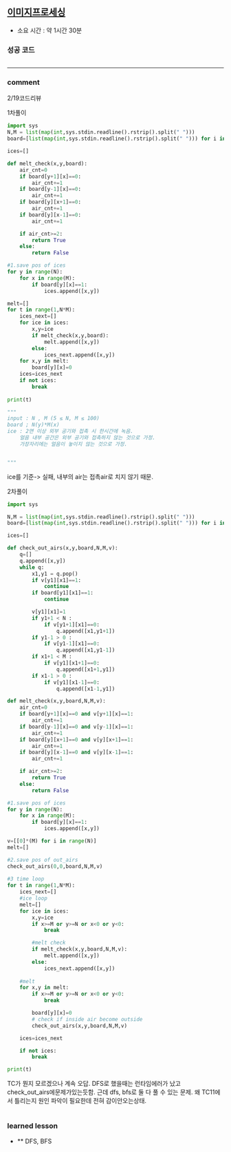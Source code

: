 
## [이미지프로세싱](https://softeer.ai/practice/info.do?eventIdx=1&psProblemId=411&sw_prbl_sbms_sn=43938)
* 소요 시간 : 약 1시간 30분

### 성공 코드
```python

```



----------------------------------------------------------------------------
### comment 
      
2/19코드리뷰       

1차풀이    
```python
import sys
N,M = list(map(int,sys.stdin.readline().rstrip().split(" ")))
board=[list(map(int,sys.stdin.readline().rstrip().split(" "))) for i in range(N)]

ices=[]

def melt_check(x,y,board):
    air_cnt=0
    if board[y+1][x]==0:
        air_cnt+=1
    if board[y-1][x]==0:
        air_cnt+=1
    if board[y][x+1]==0:
        air_cnt+=1
    if board[y][x-1]==0:
        air_cnt+=1

    if air_cnt>=2:
        return True
    else:
        return False

#1.save pos of ices
for y in range(N):
    for x in range(M):
        if board[y][x]==1:
            ices.append([x,y])

melt=[]
for t in range(1,N*M):
    ices_next=[]
    for ice in ices:
        x,y=ice
        if melt_check(x,y,board):
            melt.append([x,y])
        else:
            ices_next.append([x,y])
    for x,y in melt:
        board[y][x]=0
    ices=ices_next
    if not ices:
        break
        
print(t)

"""
input : N , M (5 ≤ N, M ≤ 100)
board ; N(y)*M(x)
ice : 2면 이상 외부 공기와 접촉 시 한시간에 녹음.
    얼음 내부 공간은 외부 공기와 접촉하지 않는 것으로 가정.
    가장자리에는 얼음이 놓이지 않는 것으로 가정.


"""
```
ice를 기준-> 실패, 내부의 air는 접촉air로 치지 않기 때문. 


2차풀이
```python
import sys

N,M = list(map(int,sys.stdin.readline().rstrip().split(" ")))
board=[list(map(int,sys.stdin.readline().rstrip().split(" "))) for i in range(N)]

ices=[]

def check_out_airs(x,y,board,N,M,v):
    q=[]
    q.append([x,y])
    while q:
        x1,y1 = q.pop()
        if v[y1][x1]==1:
            continue
        if board[y1][x1]==1:
            continue

        v[y1][x1]=1
        if y1+1 < N :
            if v[y1+1][x1]==0:
                q.append([x1,y1+1])
        if y1-1 > 0 :
            if v[y1-1][x1]==0:
                q.append([x1,y1-1])
        if x1+1 < M :
            if v[y1][x1+1]==0:
                q.append([x1+1,y1])
        if x1-1 > 0 :
            if v[y1][x1-1]==0:
                q.append([x1-1,y1])            

def melt_check(x,y,board,N,M,v):
    air_cnt=0
    if board[y+1][x]==0 and v[y+1][x]==1:
        air_cnt+=1
    if board[y-1][x]==0 and v[y-1][x]==1:
        air_cnt+=1
    if board[y][x+1]==0 and v[y][x+1]==1:
        air_cnt+=1
    if board[y][x-1]==0 and v[y][x-1]==1:
        air_cnt+=1

    if air_cnt>=2:
        return True
    else:
        return False

#1.save pos of ices
for y in range(N):
    for x in range(M):
        if board[y][x]==1:
            ices.append([x,y])

v=[[0]*(M) for i in range(N)]
melt=[]

#2.save pos of out_airs
check_out_airs(0,0,board,N,M,v)
        
#3 time loop
for t in range(1,N*M):
    ices_next=[]
    #ice loop
    melt=[]
    for ice in ices:
        x,y=ice
        if x>=M or y>=N or x<0 or y<0:
            break

        #melt check
        if melt_check(x,y,board,N,M,v):
            melt.append([x,y])
        else:
            ices_next.append([x,y])
    
    #melt
    for x,y in melt:
        if x>=M or y>=N or x<0 or y<0:
            break

        board[y][x]=0
        # check if inside air become outside 
        check_out_airs(x,y,board,N,M,v)

    ices=ices_next

    if not ices:
        break

print(t)

```
TC가 뭔지 모르겠으나 계속 오답.
DFS로 했을때는 런타임에러가 났고 check_out_airs에문제가있는듯함.
근데 dfs, bfs로 둘 다 풀 수 있는 문제.
왜 TC11에서 틀리는지 원인 파악이 필요한데 전혀 감이안오는상태. 

#
#
 ### learned lesson
 
* ** DFS, BFS
#
#
 
 
 
 
 
